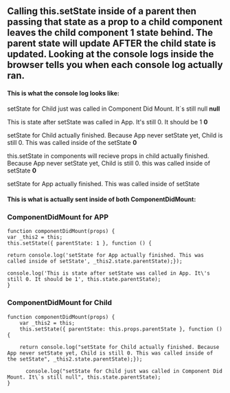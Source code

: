 ## Calling this.setState inside of a parent then passing that state as a prop to a child component leaves the child component 1 state behind. The parent state will update AFTER the child state is updated. Looking at the console logs inside the browser tells you when each console log actually ran.

#### This is what the console log looks like:
setState for Child just was called in Component Did Mount. It`s still null **null**

This is state after setState was called in App. It's still 0. It should be 1 **0**

setState for Child actually finished. Because App never setState yet, Child is still 0. This was called inside of the setState **0**

this.setState in components will recieve props in child actually finished. Because App never setState yet, Child is still 0. this was called inside of setState **0**

setState for App actually finished. This was called inside of setState

#### This is what is actually sent inside of both ComponentDidMount:

### ComponentDidMount for APP
```
function componentDidMount(props) {
var _this2 = this;
this.setState({ parentState: 1 }, function () {

return console.log('setState for App actually finished. This was called inside of setState', _this2.state.parentState);});

console.log('This is state after setState was called in App. It\'s still 0. It should be 1', this.state.parentState);
}
```
### ComponentDidMount for Child
```
function componentDidMount(props) {
    var _this2 = this;
    this.setState({ parentState: this.props.parentState }, function () {
    
    return console.log("setState for Child actually finished. Because App never setState yet, Child is still 0. This was called inside of the setState", _this2.state.parentState);});
    
      console.log("setState for Child just was called in Component Did Mount. It\`s still null", this.state.parentState);
}
```
